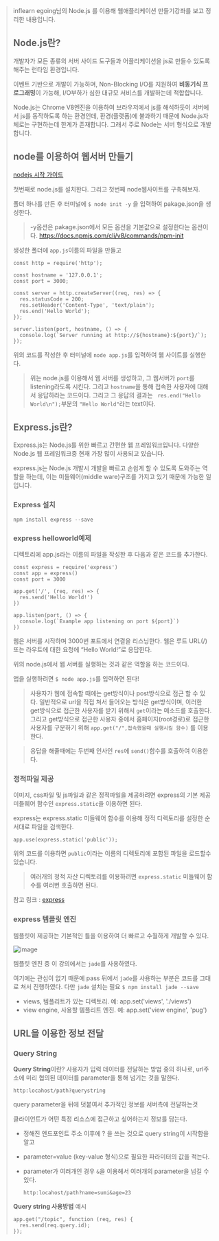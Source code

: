 > inflearn egoing님의 Node.js 를 이용해 웹애플리케이션 만들기강좌를 보고 정리한 내용입니다. 
>
>
> ## Node.js란?
> 개발자가 모든 종류의 서버 사이드 도구들과 어플리케이션을 js로 만들수 있도록 해주는 런타임 환경입니다. 
>
> 이벤트 기반으로 개발이 가능하며, Non-Blocking I/O를 지원하여 **비동기식 프로그래밍**이 가능해, I/O부하가 심한 대규모 서비스를 개발하는데 적합합니다. 
>
> Node.js는 Chrome V8엔진을 이용하여 브라우저에서 js를 해석하듯이 서버에서 js를 동작하도록 하는 환경인데, 환경(플랫폼)에 불과하기 때문에 Node.js자체로는 구현하는데 한계가 존재합니다. 
> 그래서 주로 Node는 서버 형식으로 개발합니다. 
>
>
> ## node를 이용하여 웹서버 만들기
>
> [nodejs 시작 가이드](https://nodejs.org/ko/docs/guides/getting-started-guide/)
>
> 첫번째로 node.js를 설치한다.
> 그리고 첫번째 node웹사이트를 구축해보자. 
>
> 폴더 하나를 만든 후 터미널에 
> `$ node init -y` 
> 을 입력하여 pakage.json을 생성한다. 
>
> > -y옵션은 pakage.json에서 모든 옵션을 기본값으로 설정한다는 옵션이다. 
> > https://docs.npmjs.com/cli/v8/commands/npm-init
>
> 생성한 폴더에 `app.js`이름의 파일을 만들고
> ```
> const http = require('http');
> 
> const hostname = '127.0.0.1';
> const port = 3000;
> 
> const server = http.createServer((req, res) => {
>   res.statusCode = 200;
>   res.setHeader('Content-Type', 'text/plain');
>   res.end('Hello World');
> });
> 
> server.listen(port, hostname, () => {
>   console.log(`Server running at http://${hostname}:${port}/`);
> });
> ```
> 위의 코드를 작성한 후
> 터미널에 `node app.js`를 입력하여 웹 사이트를 실행한다. 
>
>  > 위는 node.js를 이용해서 웹 서버를 생성하고, 그 웹서버가 `port`를 listening라도록 시킨다. 그리고 `hostname`을 통해 접속한 사용자에 대해서 응답하라는 코드이다. 
>  > 그리고 그 응답의 결과는  ` res.end("Hello World\n");`부분의 `"Hello World"`라는 text이다. 
>
> ## Express.js란?
> Express.js는 Node.js를 위한 빠르고 간편한 웹 프레임워크입니다. 
> 다양한 Node.js 웹 프레임워크중 현재 가장 많이 사용되고 있습니다. 
>
> express.js는 Node.js 개발시 개발을 빠르고 손쉽게 할 수 있도록 도와주는 역할을 하는데, 이는 미들웨어(middle ware)구조를 가지고 있기 때문에 가능한 일입니다.
>
>
> ### Express 설치
>
> ```
> npm install express --save
> ```
>
> ### express helloworld예제
>
> 디렉토리에 app.js라는 이름의 파일을 작성한 후 다음과 같은 코드를 추가한다. 
>
> ```
> const express = require('express')
> const app = express()
> const port = 3000
> 
> app.get('/', (req, res) => {
>   res.send('Hello World!')
> })
> 
> app.listen(port, () => {
>   console.log(`Example app listening on port ${port}`)
> })
> ```
>
> 웹은 서버를 시작하며 3000번 포트에서 연결을 리스닝한다. 
> 웹은 루트 URL(/) 또는 라우트에 대한 요청에 “Hello World!”로 응답한다. 
>
> 위의 node.js에서 웹 서버를 실행하는 것과 같은 역할을 하는 코드이다. 
>
> 앱을 실행하려면 `$ node app.js`를 입력하면 된다!
>
>
> > 사용자가 웹에 접속할 때에는 get방식이나 post방식으로 접근 할 수 있다. 
> > 일반적으로 url을 직접 쳐서 들어오는 방식은 get방식이며, 이러한 get방식으로 접근한 사용자를 받기 위해서 `get`이라는 메소드를 호출한다. 
> > 그리고 get방식으로 접근한 사용자 중에서 홈페이지(root경로)로 접근한 사용자를 구분하기 위해 `app.get("/",접속했을때 실행시킬 함수)` 를 이용한다. 
>
> > 응답을 해줄때에는 두번째 인사인 `res`에 `send()`함수를 호출하여 이용한다. 
>
>
> ### 정적파일 제공
>
> 이미지, css파일 및 js파일과 같은 정적파일을 제공하려면 express의 기본 제공 미들웨어 함수인 `express.static`을 이용하면 된다. 
>
> express는 express.static 미들웨어 함수를 이용해 정적 디렉토리를 설정한 순서대로 파일을 검색한다. 
>
> ```
> app.use(express.static('public'));
> ```
> 위의 코드를 이용하면 `public`이라는 이름의 디렉토리에 포함된 파일을 로드할수있습니다. 
>
> > 여러개의 정적 자산 디렉토리를 이용하려면 `express.static` 미들웨어 함수를 여러번 호출하면 된다. 
>
> 참고 링크 : [express](https://expressjs.com/ko/starter/static-files.html)
>
> 
>
> ### express 템플릿 엔진
>
> 템플릿이 제공하는 기본적인 틀을 이용하여 더 빠르고 수월하게 개발할 수 있다. 
>
> ![image](https://user-images.githubusercontent.com/49177223/158160525-ad850dbb-5e7e-48e0-8ed5-9ba8a0c33456.png)
>
> 템플릿 엔진 중 이 강의에서는 `jade`를 사용하였다. 
>
> 여기에는 관심이 없기 때문에 pass 뒤에서 `jade`를 사용하는 부분은 코드를 그대로 쳐서 진행하였다. 
> 다만 `jade` 설치는 필요
> `$ npm install jade --save`
>
> - views, 템플리트가 있는 디렉토리. 예: app.set('views', './views')
> - view engine, 사용할 템플리트 엔진. 예: app.set('view engine', 'pug')
>
>
> ## URL을 이용한 정보 전달
>
> ### Query String
>
> **Query String**이란?
> 사용자가 입력 데이터를 전달하는 방법 중의 하나로, 
> url주소에 미리 협의된 데이터를 parameter을 통해 넘기는 것을 말한다. 
>
> ```
> http:locahost/path?querystring
> ```
>
> query parameter을 뒤에 덧붙여서 추가적인 정보를 서버측에 전달하는것
>
> 클라이언트가 어떤 특정 리소스에 접근하고 싶어하는지 정보를 담는다. 
>
> 
>
> - 정해진 엔드포인트 주소 이후에 ? 을 쓰는 것으로 query string이 시작함을 알고
>
> - parameter=value (key-value 형식)으로  필요한 파라미터의 값을 적는다. 
>
> - parameter가 여러개인 경우 `&`을 이용해서 여러개의 parameter을 넘길 수 있다. 
>
>   `http:locahost/path?name=sumi&age=23`
>
>   
>
> **Query string 사용방법**
> 예시
> ```
> app.get("/topic", function (req, res) {
>   res.send(req.query.id);
> });
> ```